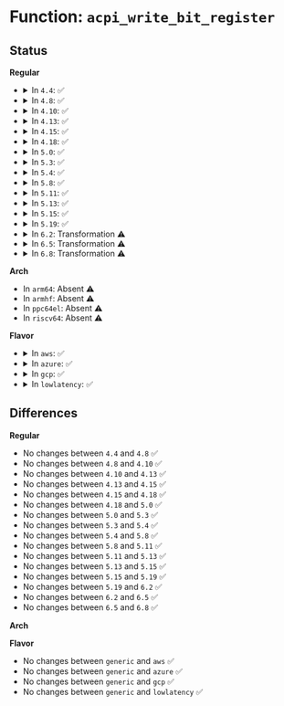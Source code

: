 # Function: <code>acpi_write_bit_register</code>

## Status
<b>Regular</b>
<ul>
<li>
<details>
<summary>In <code>4.4</code>: ✅</summary>

```c
acpi_status acpi_write_bit_register(u32 register_id, u32 value);
```

**Collision:** Unique Global

**Inline:** No

**Transformation:** False

**Instances:**

```
In drivers/acpi/acpica/hwxface.c (ffffffff8149b5b0)
Location: drivers/acpi/acpica/hwxface.c:361
Inline: False
Direct callers:
  - drivers/acpi/sleep.c:acpi_suspend_enter
  - drivers/acpi/acpica/evevent.c:acpi_ev_initialize_events
  - drivers/acpi/acpica/evevent.c:acpi_ev_fixed_event_detect
  - drivers/acpi/acpica/evevent.c:acpi_ev_fixed_event_detect
  - drivers/acpi/acpica/evglock.c:acpi_ev_release_global_lock
  - drivers/acpi/acpica/hwsleep.c:acpi_hw_legacy_sleep
  - drivers/acpi/acpica/hwsleep.c:acpi_hw_legacy_wake
  - drivers/acpi/acpica/hwsleep.c:acpi_hw_legacy_wake
  - drivers/acpi/acpica/hwsleep.c:acpi_hw_legacy_wake
  - drivers/acpi/processor_idle.c:acpi_processor_resume
  - drivers/acpi/processor_idle.c:acpi_idle_enter_bm
  - drivers/acpi/processor_idle.c:acpi_idle_enter_bm
  - drivers/acpi/processor_idle.c:acpi_idle_enter
```
**Symbols:**

```
ffffffff8149b5b0-ffffffff8149b689: acpi_write_bit_register (STB_GLOBAL)
```
</details>
</li>
<li>
<details>
<summary>In <code>4.8</code>: ✅</summary>

```c
acpi_status acpi_write_bit_register(u32 register_id, u32 value);
```

**Collision:** Unique Global

**Inline:** No

**Transformation:** False

**Instances:**

```
In drivers/acpi/acpica/hwxface.c (ffffffff814ea62c)
Location: drivers/acpi/acpica/hwxface.c:360
Inline: False
Direct callers:
  - drivers/acpi/sleep.c:acpi_restore_bm_rld
  - drivers/acpi/sleep.c:acpi_suspend_enter
  - drivers/acpi/acpica/evevent.c:acpi_ev_fixed_event_detect
  - drivers/acpi/acpica/evevent.c:acpi_ev_fixed_event_detect
  - drivers/acpi/acpica/evevent.c:acpi_ev_initialize_events
  - drivers/acpi/acpica/evglock.c:acpi_ev_release_global_lock
  - drivers/acpi/acpica/hwsleep.c:acpi_hw_legacy_wake
  - drivers/acpi/acpica/hwsleep.c:acpi_hw_legacy_wake
  - drivers/acpi/acpica/hwsleep.c:acpi_hw_legacy_wake
  - drivers/acpi/acpica/hwsleep.c:acpi_hw_legacy_sleep
  - drivers/acpi/processor_idle.c:acpi_processor_get_power_info
  - drivers/acpi/processor_idle.c:acpi_idle_enter
  - drivers/acpi/processor_idle.c:acpi_idle_enter_bm
  - drivers/acpi/processor_idle.c:acpi_idle_enter_bm
```
**Symbols:**

```
ffffffff814ea62c-ffffffff814ea70c: acpi_write_bit_register (STB_GLOBAL)
```
</details>
</li>
<li>
<details>
<summary>In <code>4.10</code>: ✅</summary>

```c
acpi_status acpi_write_bit_register(u32 register_id, u32 value);
```

**Collision:** Unique Global

**Inline:** No

**Transformation:** False

**Instances:**

```
In drivers/acpi/acpica/hwxface.c (ffffffff8150ceb4)
Location: drivers/acpi/acpica/hwxface.c:360
Inline: False
Direct callers:
  - drivers/acpi/sleep.c:acpi_restore_bm_rld
  - drivers/acpi/sleep.c:acpi_suspend_enter
  - drivers/acpi/acpica/evevent.c:acpi_ev_fixed_event_detect
  - drivers/acpi/acpica/evevent.c:acpi_ev_fixed_event_detect
  - drivers/acpi/acpica/evevent.c:acpi_ev_initialize_events
  - drivers/acpi/acpica/evglock.c:acpi_ev_release_global_lock
  - drivers/acpi/acpica/hwsleep.c:acpi_hw_legacy_wake
  - drivers/acpi/acpica/hwsleep.c:acpi_hw_legacy_wake
  - drivers/acpi/acpica/hwsleep.c:acpi_hw_legacy_wake
  - drivers/acpi/acpica/hwsleep.c:acpi_hw_legacy_sleep
  - drivers/acpi/processor_idle.c:acpi_processor_get_power_info
  - drivers/acpi/processor_idle.c:acpi_idle_enter
  - drivers/acpi/processor_idle.c:acpi_idle_enter_bm
  - drivers/acpi/processor_idle.c:acpi_idle_enter_bm
```
**Symbols:**

```
ffffffff8150ceb4-ffffffff8150cf94: acpi_write_bit_register (STB_GLOBAL)
```
</details>
</li>
<li>
<details>
<summary>In <code>4.13</code>: ✅</summary>

```c
acpi_status acpi_write_bit_register(u32 register_id, u32 value);
```

**Collision:** Unique Global

**Inline:** No

**Transformation:** False

**Instances:**

```
In drivers/acpi/acpica/hwxface.c (ffffffff8151d66b)
Location: drivers/acpi/acpica/hwxface.c:360
Inline: False
Direct callers:
  - drivers/acpi/sleep.c:acpi_restore_bm_rld
  - drivers/acpi/sleep.c:acpi_suspend_enter
  - drivers/acpi/acpica/evevent.c:acpi_ev_fixed_event_detect
  - drivers/acpi/acpica/evevent.c:acpi_ev_fixed_event_detect
  - drivers/acpi/acpica/evevent.c:acpi_ev_initialize_events
  - drivers/acpi/acpica/evglock.c:acpi_ev_release_global_lock
  - drivers/acpi/acpica/hwsleep.c:acpi_hw_legacy_wake
  - drivers/acpi/acpica/hwsleep.c:acpi_hw_legacy_wake
  - drivers/acpi/acpica/hwsleep.c:acpi_hw_legacy_wake
  - drivers/acpi/acpica/hwsleep.c:acpi_hw_legacy_sleep
  - drivers/acpi/processor_idle.c:acpi_processor_get_power_info
  - drivers/acpi/processor_idle.c:acpi_idle_enter
  - drivers/acpi/processor_idle.c:acpi_idle_enter_bm
  - drivers/acpi/processor_idle.c:acpi_idle_enter_bm
```
**Symbols:**

```
ffffffff8151d66b-ffffffff8151d74b: acpi_write_bit_register (STB_GLOBAL)
```
</details>
</li>
<li>
<details>
<summary>In <code>4.15</code>: ✅</summary>

```c
acpi_status acpi_write_bit_register(u32 register_id, u32 value);
```

**Collision:** Unique Global

**Inline:** No

**Transformation:** False

**Instances:**

```
In drivers/acpi/acpica/hwxface.c (ffffffff8156e251)
Location: drivers/acpi/acpica/hwxface.c:248
Inline: False
Direct callers:
  - drivers/acpi/sleep.c:acpi_restore_bm_rld
  - drivers/acpi/sleep.c:acpi_suspend_enter
  - drivers/acpi/acpica/evevent.c:acpi_ev_fixed_event_detect
  - drivers/acpi/acpica/evevent.c:acpi_ev_fixed_event_detect
  - drivers/acpi/acpica/evevent.c:acpi_ev_initialize_events
  - drivers/acpi/acpica/evglock.c:acpi_ev_release_global_lock
  - drivers/acpi/acpica/hwsleep.c:acpi_hw_legacy_wake
  - drivers/acpi/acpica/hwsleep.c:acpi_hw_legacy_wake
  - drivers/acpi/acpica/hwsleep.c:acpi_hw_legacy_wake
  - drivers/acpi/acpica/hwsleep.c:acpi_hw_legacy_sleep
  - drivers/acpi/processor_idle.c:acpi_processor_get_power_info
  - drivers/acpi/processor_idle.c:acpi_idle_enter
  - drivers/acpi/processor_idle.c:acpi_idle_enter_bm
  - drivers/acpi/processor_idle.c:acpi_idle_enter_bm
```
**Symbols:**

```
ffffffff8156e251-ffffffff8156e3ed: acpi_write_bit_register (STB_GLOBAL)
```
</details>
</li>
<li>
<details>
<summary>In <code>4.18</code>: ✅</summary>

```c
acpi_status acpi_write_bit_register(u32 register_id, u32 value);
```

**Collision:** Unique Global

**Inline:** No

**Transformation:** False

**Instances:**

```
In drivers/acpi/acpica/hwxface.c (ffffffff815a4f30)
Location: drivers/acpi/acpica/hwxface.c:214
Inline: False
Direct callers:
  - drivers/acpi/sleep.c:acpi_restore_bm_rld
  - drivers/acpi/sleep.c:acpi_suspend_enter
  - drivers/acpi/acpica/evevent.c:acpi_ev_fixed_event_detect
  - drivers/acpi/acpica/evevent.c:acpi_ev_fixed_event_detect
  - drivers/acpi/acpica/evevent.c:acpi_ev_initialize_events
  - drivers/acpi/acpica/evglock.c:acpi_ev_release_global_lock
  - drivers/acpi/acpica/hwsleep.c:acpi_hw_legacy_wake
  - drivers/acpi/acpica/hwsleep.c:acpi_hw_legacy_wake
  - drivers/acpi/acpica/hwsleep.c:acpi_hw_legacy_wake
  - drivers/acpi/acpica/hwsleep.c:acpi_hw_legacy_sleep
  - drivers/acpi/processor_idle.c:acpi_processor_get_power_info
  - drivers/acpi/processor_idle.c:acpi_idle_enter
  - drivers/acpi/processor_idle.c:acpi_idle_enter_bm
  - drivers/acpi/processor_idle.c:acpi_idle_enter_bm
```
**Symbols:**

```
ffffffff815a4f30-ffffffff815a50cd: acpi_write_bit_register (STB_GLOBAL)
```
</details>
</li>
<li>
<details>
<summary>In <code>5.0</code>: ✅</summary>

```c
acpi_status acpi_write_bit_register(u32 register_id, u32 value);
```

**Collision:** Unique Global

**Inline:** No

**Transformation:** False

**Instances:**

```
In drivers/acpi/acpica/hwxface.c (ffffffff815bd8eb)
Location: drivers/acpi/acpica/hwxface.c:214
Inline: False
Direct callers:
  - drivers/acpi/sleep.c:acpi_restore_bm_rld
  - drivers/acpi/sleep.c:acpi_suspend_enter
  - drivers/acpi/acpica/evevent.c:acpi_ev_fixed_event_detect
  - drivers/acpi/acpica/evevent.c:acpi_ev_fixed_event_detect
  - drivers/acpi/acpica/evevent.c:acpi_ev_initialize_events
  - drivers/acpi/acpica/evglock.c:acpi_ev_release_global_lock
  - drivers/acpi/acpica/hwsleep.c:acpi_hw_legacy_wake
  - drivers/acpi/acpica/hwsleep.c:acpi_hw_legacy_wake
  - drivers/acpi/acpica/hwsleep.c:acpi_hw_legacy_wake
  - drivers/acpi/acpica/hwsleep.c:acpi_hw_legacy_sleep
  - drivers/acpi/processor_idle.c:acpi_processor_get_power_info
  - drivers/acpi/processor_idle.c:acpi_idle_enter
  - drivers/acpi/processor_idle.c:acpi_idle_enter_bm
  - drivers/acpi/processor_idle.c:acpi_idle_enter_bm
```
**Symbols:**

```
ffffffff815bd8eb-ffffffff815bda89: acpi_write_bit_register (STB_GLOBAL)
```
</details>
</li>
<li>
<details>
<summary>In <code>5.3</code>: ✅</summary>

```c
acpi_status acpi_write_bit_register(u32 register_id, u32 value);
```

**Collision:** Unique Global

**Inline:** No

**Transformation:** False

**Instances:**

```
In drivers/acpi/acpica/hwxface.c (ffffffff815ef4ed)
Location: drivers/acpi/acpica/hwxface.c:214
Inline: False
Direct callers:
  - drivers/acpi/sleep.c:acpi_restore_bm_rld
  - drivers/acpi/sleep.c:acpi_suspend_enter
  - drivers/acpi/acpica/evevent.c:acpi_ev_fixed_event_detect
  - drivers/acpi/acpica/evevent.c:acpi_ev_fixed_event_detect
  - drivers/acpi/acpica/evevent.c:acpi_ev_initialize_events
  - drivers/acpi/acpica/evglock.c:acpi_ev_release_global_lock
  - drivers/acpi/acpica/hwsleep.c:acpi_hw_legacy_wake
  - drivers/acpi/acpica/hwsleep.c:acpi_hw_legacy_wake
  - drivers/acpi/acpica/hwsleep.c:acpi_hw_legacy_wake
  - drivers/acpi/acpica/hwsleep.c:acpi_hw_legacy_sleep
  - drivers/acpi/processor_idle.c:acpi_processor_get_power_info
  - drivers/acpi/processor_idle.c:acpi_idle_enter
  - drivers/acpi/processor_idle.c:acpi_idle_enter_bm
  - drivers/acpi/processor_idle.c:acpi_idle_enter_bm
```
**Symbols:**

```
ffffffff815ef4ed-ffffffff815ef68d: acpi_write_bit_register (STB_GLOBAL)
```
</details>
</li>
<li>
<details>
<summary>In <code>5.4</code>: ✅</summary>

```c
acpi_status acpi_write_bit_register(u32 register_id, u32 value);
```

**Collision:** Unique Global

**Inline:** No

**Transformation:** False

**Instances:**

```
In drivers/acpi/acpica/hwxface.c (ffffffff8161097b)
Location: drivers/acpi/acpica/hwxface.c:214
Inline: False
Direct callers:
  - drivers/acpi/sleep.c:acpi_restore_bm_rld
  - drivers/acpi/sleep.c:acpi_suspend_enter
  - drivers/acpi/acpica/evevent.c:acpi_ev_fixed_event_detect
  - drivers/acpi/acpica/evevent.c:acpi_ev_fixed_event_detect
  - drivers/acpi/acpica/evevent.c:acpi_ev_initialize_events
  - drivers/acpi/acpica/evglock.c:acpi_ev_release_global_lock
  - drivers/acpi/acpica/hwsleep.c:acpi_hw_legacy_wake
  - drivers/acpi/acpica/hwsleep.c:acpi_hw_legacy_wake
  - drivers/acpi/acpica/hwsleep.c:acpi_hw_legacy_wake
  - drivers/acpi/acpica/hwsleep.c:acpi_hw_legacy_sleep
  - drivers/acpi/processor_idle.c:acpi_processor_get_power_info
  - drivers/acpi/processor_idle.c:acpi_idle_enter
  - drivers/acpi/processor_idle.c:acpi_idle_enter_bm
  - drivers/acpi/processor_idle.c:acpi_idle_enter_bm
```
**Symbols:**

```
ffffffff8161097b-ffffffff81610b1b: acpi_write_bit_register (STB_GLOBAL)
```
</details>
</li>
<li>
<details>
<summary>In <code>5.8</code>: ✅</summary>

```c
acpi_status acpi_write_bit_register(u32 register_id, u32 value);
```

**Collision:** Unique Global

**Inline:** No

**Transformation:** False

**Instances:**

```
In drivers/acpi/acpica/hwxface.c (ffffffff816bce48)
Location: drivers/acpi/acpica/hwxface.c:214
Inline: False
Direct callers:
  - drivers/acpi/sleep.c:acpi_restore_bm_rld
  - drivers/acpi/sleep.c:acpi_suspend_enter
  - drivers/acpi/acpica/evevent.c:acpi_ev_fixed_event_detect
  - drivers/acpi/acpica/evevent.c:acpi_ev_fixed_event_detect
  - drivers/acpi/acpica/evevent.c:acpi_ev_initialize_events
  - drivers/acpi/acpica/evglock.c:acpi_ev_release_global_lock
  - drivers/acpi/acpica/evxfevnt.c:acpi_clear_event
  - drivers/acpi/acpica/evxfevnt.c:acpi_disable_event
  - drivers/acpi/acpica/evxfevnt.c:acpi_enable_event
  - drivers/acpi/acpica/hwsleep.c:acpi_hw_legacy_wake
  - drivers/acpi/acpica/hwsleep.c:acpi_hw_legacy_wake
  - drivers/acpi/acpica/hwsleep.c:acpi_hw_legacy_wake
  - drivers/acpi/acpica/hwsleep.c:acpi_hw_legacy_wake
  - drivers/acpi/acpica/hwsleep.c:acpi_hw_legacy_wake
  - drivers/acpi/acpica/hwsleep.c:acpi_hw_legacy_sleep
  - drivers/acpi/processor_idle.c:acpi_idle_enter_bm
  - drivers/acpi/processor_idle.c:acpi_idle_enter_bm
  - drivers/acpi/processor_idle.c:acpi_idle_bm_check
  - drivers/acpi/processor_idle.c:acpi_processor_power_verify_c3
```
**Symbols:**

```
ffffffff816bce48-ffffffff816bcfe8: acpi_write_bit_register (STB_GLOBAL)
```
</details>
</li>
<li>
<details>
<summary>In <code>5.11</code>: ✅</summary>

```c
acpi_status acpi_write_bit_register(u32 register_id, u32 value);
```

**Collision:** Unique Global

**Inline:** No

**Transformation:** False

**Instances:**

```
In drivers/acpi/acpica/hwxface.c (ffffffff816da9ea)
Location: drivers/acpi/acpica/hwxface.c:214
Inline: False
Direct callers:
  - drivers/acpi/sleep.c:acpi_restore_bm_rld
  - drivers/acpi/sleep.c:acpi_suspend_enter
  - drivers/acpi/acpica/evevent.c:acpi_ev_fixed_event_detect
  - drivers/acpi/acpica/evevent.c:acpi_ev_fixed_event_detect
  - drivers/acpi/acpica/evevent.c:acpi_ev_initialize_events
  - drivers/acpi/acpica/evglock.c:acpi_ev_release_global_lock
  - drivers/acpi/acpica/evxfevnt.c:acpi_clear_event
  - drivers/acpi/acpica/evxfevnt.c:acpi_disable_event
  - drivers/acpi/acpica/evxfevnt.c:acpi_enable_event
  - drivers/acpi/acpica/hwsleep.c:acpi_hw_legacy_wake
  - drivers/acpi/acpica/hwsleep.c:acpi_hw_legacy_wake
  - drivers/acpi/acpica/hwsleep.c:acpi_hw_legacy_wake
  - drivers/acpi/acpica/hwsleep.c:acpi_hw_legacy_wake
  - drivers/acpi/acpica/hwsleep.c:acpi_hw_legacy_wake
  - drivers/acpi/acpica/hwsleep.c:acpi_hw_legacy_sleep
  - drivers/acpi/processor_idle.c:acpi_idle_enter_bm
  - drivers/acpi/processor_idle.c:acpi_idle_enter_bm
  - drivers/acpi/processor_idle.c:acpi_idle_bm_check
  - drivers/acpi/processor_idle.c:acpi_processor_power_verify_c3
```
**Symbols:**

```
ffffffff816da9ea-ffffffff816dab8a: acpi_write_bit_register (STB_GLOBAL)
```
</details>
</li>
<li>
<details>
<summary>In <code>5.13</code>: ✅</summary>

```c
acpi_status acpi_write_bit_register(u32 register_id, u32 value);
```

**Collision:** Unique Global

**Inline:** No

**Transformation:** False

**Instances:**

```
In drivers/acpi/acpica/hwxface.c (ffffffff816bc987)
Location: drivers/acpi/acpica/hwxface.c:214
Inline: False
Direct callers:
  - drivers/acpi/sleep.c:acpi_restore_bm_rld
  - drivers/acpi/sleep.c:acpi_suspend_enter
  - drivers/acpi/acpica/evevent.c:acpi_ev_fixed_event_detect
  - drivers/acpi/acpica/evevent.c:acpi_ev_fixed_event_detect
  - drivers/acpi/acpica/evevent.c:acpi_ev_initialize_events
  - drivers/acpi/acpica/evglock.c:acpi_ev_release_global_lock
  - drivers/acpi/acpica/evxfevnt.c:acpi_clear_event
  - drivers/acpi/acpica/evxfevnt.c:acpi_disable_event
  - drivers/acpi/acpica/evxfevnt.c:acpi_enable_event
  - drivers/acpi/acpica/hwsleep.c:acpi_hw_legacy_wake
  - drivers/acpi/acpica/hwsleep.c:acpi_hw_legacy_wake
  - drivers/acpi/acpica/hwsleep.c:acpi_hw_legacy_wake
  - drivers/acpi/acpica/hwsleep.c:acpi_hw_legacy_wake
  - drivers/acpi/acpica/hwsleep.c:acpi_hw_legacy_wake
  - drivers/acpi/acpica/hwsleep.c:acpi_hw_legacy_sleep
  - drivers/acpi/processor_idle.c:acpi_idle_enter_bm
  - drivers/acpi/processor_idle.c:acpi_idle_enter_bm
  - drivers/acpi/processor_idle.c:acpi_idle_enter_bm
  - drivers/acpi/processor_idle.c:acpi_processor_power_verify_c3
```
**Symbols:**

```
ffffffff816bc987-ffffffff816bcb27: acpi_write_bit_register (STB_GLOBAL)
```
</details>
</li>
<li>
<details>
<summary>In <code>5.15</code>: ✅</summary>

```c
acpi_status acpi_write_bit_register(u32 register_id, u32 value);
```

**Collision:** Unique Global

**Inline:** No

**Transformation:** False

**Instances:**

```
In drivers/acpi/acpica/hwxface.c (ffffffff81733bc6)
Location: drivers/acpi/acpica/hwxface.c:214
Inline: False
Direct callers:
  - drivers/acpi/sleep.c:acpi_restore_bm_rld
  - drivers/acpi/sleep.c:acpi_suspend_enter
  - drivers/acpi/acpica/evevent.c:acpi_ev_fixed_event_detect
  - drivers/acpi/acpica/evevent.c:acpi_ev_fixed_event_detect
  - drivers/acpi/acpica/evevent.c:acpi_ev_initialize_events
  - drivers/acpi/acpica/evglock.c:acpi_ev_release_global_lock
  - drivers/acpi/acpica/evxfevnt.c:acpi_clear_event
  - drivers/acpi/acpica/evxfevnt.c:acpi_disable_event
  - drivers/acpi/acpica/evxfevnt.c:acpi_enable_event
  - drivers/acpi/acpica/hwsleep.c:acpi_hw_legacy_wake
  - drivers/acpi/acpica/hwsleep.c:acpi_hw_legacy_wake
  - drivers/acpi/acpica/hwsleep.c:acpi_hw_legacy_wake
  - drivers/acpi/acpica/hwsleep.c:acpi_hw_legacy_wake
  - drivers/acpi/acpica/hwsleep.c:acpi_hw_legacy_wake
  - drivers/acpi/acpica/hwsleep.c:acpi_hw_legacy_sleep
  - drivers/acpi/processor_idle.c:acpi_idle_enter_bm
  - drivers/acpi/processor_idle.c:acpi_idle_enter_bm
  - drivers/acpi/processor_idle.c:acpi_idle_enter_bm
  - drivers/acpi/processor_idle.c:acpi_processor_power_verify_c3
```
**Symbols:**

```
ffffffff81733bc6-ffffffff81733d9a: acpi_write_bit_register (STB_GLOBAL)
```
</details>
</li>
<li>
<details>
<summary>In <code>5.19</code>: ✅</summary>

```c
acpi_status acpi_write_bit_register(u32 register_id, u32 value);
```

**Collision:** Unique Global

**Inline:** No

**Transformation:** False

**Instances:**

```
In drivers/acpi/acpica/hwxface.c (ffffffff81864b38)
Location: drivers/acpi/acpica/hwxface.c:214
Inline: False
Direct callers:
  - drivers/acpi/sleep.c:acpi_restore_bm_rld
  - drivers/acpi/sleep.c:acpi_suspend_enter
  - drivers/acpi/acpica/evevent.c:acpi_ev_fixed_event_detect
  - drivers/acpi/acpica/evevent.c:acpi_ev_fixed_event_detect
  - drivers/acpi/acpica/evevent.c:acpi_ev_initialize_events
  - drivers/acpi/acpica/evglock.c:acpi_ev_release_global_lock
  - drivers/acpi/acpica/evxfevnt.c:acpi_clear_event
  - drivers/acpi/acpica/evxfevnt.c:acpi_disable_event
  - drivers/acpi/acpica/evxfevnt.c:acpi_enable_event
  - drivers/acpi/acpica/hwsleep.c:acpi_hw_legacy_wake
  - drivers/acpi/acpica/hwsleep.c:acpi_hw_legacy_wake
  - drivers/acpi/acpica/hwsleep.c:acpi_hw_legacy_wake
  - drivers/acpi/acpica/hwsleep.c:acpi_hw_legacy_wake
  - drivers/acpi/acpica/hwsleep.c:acpi_hw_legacy_wake
  - drivers/acpi/acpica/hwsleep.c:acpi_hw_legacy_sleep
  - drivers/acpi/acpica/hwxfsleep.c:acpi_enter_sleep_state_s4bios
  - drivers/acpi/processor_idle.c:acpi_idle_enter_bm
  - drivers/acpi/processor_idle.c:acpi_idle_enter_bm
  - drivers/acpi/processor_idle.c:acpi_idle_enter_bm
  - drivers/acpi/processor_idle.c:acpi_processor_power_verify_c3
```
**Symbols:**

```
ffffffff81864b38-ffffffff81864d24: acpi_write_bit_register (STB_GLOBAL)
```
</details>
</li>
<li>
<details>
<summary>In <code>6.2</code>: Transformation ⚠️</summary>

```c
acpi_status acpi_write_bit_register(u32 register_id, u32 value);
```

**Collision:** Unique Global

**Inline:** No

**Transformation:** True

**Instances:**

```
In drivers/acpi/acpica/hwxface.c (0)
Location: drivers/acpi/acpica/hwxface.c:214
Inline: False
Direct callers:
  - drivers/acpi/sleep.c:acpi_restore_bm_rld
  - drivers/acpi/sleep.c:acpi_suspend_enter
  - drivers/acpi/acpica/evevent.c:acpi_ev_fixed_event_detect
  - drivers/acpi/acpica/evevent.c:acpi_ev_fixed_event_detect
  - drivers/acpi/acpica/evevent.c:acpi_ev_initialize_events
  - drivers/acpi/acpica/evglock.c:acpi_ev_release_global_lock
  - drivers/acpi/acpica/evxfevnt.c:acpi_clear_event
  - drivers/acpi/acpica/evxfevnt.c:acpi_disable_event
  - drivers/acpi/acpica/evxfevnt.c:acpi_enable_event
  - drivers/acpi/acpica/hwsleep.c:acpi_hw_legacy_wake
  - drivers/acpi/acpica/hwsleep.c:acpi_hw_legacy_wake
  - drivers/acpi/acpica/hwsleep.c:acpi_hw_legacy_wake
  - drivers/acpi/acpica/hwsleep.c:acpi_hw_legacy_wake
  - drivers/acpi/acpica/hwsleep.c:acpi_hw_legacy_wake
  - drivers/acpi/acpica/hwsleep.c:acpi_hw_legacy_wake
  - drivers/acpi/acpica/hwsleep.c:acpi_hw_legacy_wake
  - drivers/acpi/acpica/hwsleep.c:acpi_hw_legacy_sleep
  - drivers/acpi/acpica/hwxfsleep.c:acpi_enter_sleep_state_s4bios
  - drivers/acpi/processor_idle.c:acpi_idle_enter_bm
  - drivers/acpi/processor_idle.c:acpi_idle_enter_bm
  - drivers/acpi/processor_idle.c:acpi_idle_enter_bm
  - drivers/acpi/processor_idle.c:acpi_processor_power_verify_c3
```
**Symbols:**

```
ffffffff820922c2-ffffffff82092304: acpi_write_bit_register.cold (STB_LOCAL)
ffffffff819a2af0-ffffffff819a2cdd: acpi_write_bit_register (STB_GLOBAL)
```
</details>
</li>
<li>
<details>
<summary>In <code>6.5</code>: Transformation ⚠️</summary>

```c
acpi_status acpi_write_bit_register(u32 register_id, u32 value);
```

**Collision:** Unique Global

**Inline:** No

**Transformation:** True

**Instances:**

```
In drivers/acpi/acpica/hwxface.c (0)
Location: drivers/acpi/acpica/hwxface.c:214
Inline: False
Direct callers:
  - drivers/acpi/sleep.c:acpi_restore_bm_rld
  - drivers/acpi/sleep.c:acpi_suspend_enter
  - drivers/acpi/acpica/evevent.c:acpi_ev_fixed_event_detect
  - drivers/acpi/acpica/evevent.c:acpi_ev_fixed_event_detect
  - drivers/acpi/acpica/evevent.c:acpi_ev_initialize_events
  - drivers/acpi/acpica/evglock.c:acpi_ev_release_global_lock
  - drivers/acpi/acpica/evxfevnt.c:acpi_clear_event
  - drivers/acpi/acpica/evxfevnt.c:acpi_disable_event
  - drivers/acpi/acpica/evxfevnt.c:acpi_enable_event
  - drivers/acpi/acpica/hwsleep.c:acpi_hw_legacy_wake
  - drivers/acpi/acpica/hwsleep.c:acpi_hw_legacy_wake
  - drivers/acpi/acpica/hwsleep.c:acpi_hw_legacy_wake
  - drivers/acpi/acpica/hwsleep.c:acpi_hw_legacy_wake
  - drivers/acpi/acpica/hwsleep.c:acpi_hw_legacy_wake
  - drivers/acpi/acpica/hwsleep.c:acpi_hw_legacy_sleep
  - drivers/acpi/acpica/hwxfsleep.c:acpi_enter_sleep_state_s4bios
  - drivers/acpi/processor_idle.c:acpi_idle_enter_bm
  - drivers/acpi/processor_idle.c:acpi_idle_enter_bm
  - drivers/acpi/processor_idle.c:acpi_idle_enter_bm
  - drivers/acpi/processor_idle.c:acpi_processor_power_verify_c3
```
**Symbols:**

```
ffffffff82112bb6-ffffffff82112bfb: acpi_write_bit_register.cold (STB_LOCAL)
ffffffff819e97a0-ffffffff819e998c: acpi_write_bit_register (STB_GLOBAL)
```
</details>
</li>
<li>
<details>
<summary>In <code>6.8</code>: Transformation ⚠️</summary>

```c
acpi_status acpi_write_bit_register(u32 register_id, u32 value);
```

**Collision:** Unique Global

**Inline:** No

**Transformation:** True

**Instances:**

```
In drivers/acpi/acpica/hwxface.c (0)
Location: drivers/acpi/acpica/hwxface.c:214
Inline: False
Direct callers:
  - drivers/acpi/sleep.c:acpi_restore_bm_rld
  - drivers/acpi/sleep.c:acpi_suspend_enter
  - drivers/acpi/acpica/evevent.c:acpi_ev_fixed_event_detect
  - drivers/acpi/acpica/evevent.c:acpi_ev_fixed_event_detect
  - drivers/acpi/acpica/evevent.c:acpi_ev_initialize_events
  - drivers/acpi/acpica/evglock.c:acpi_ev_release_global_lock
  - drivers/acpi/acpica/evxfevnt.c:acpi_clear_event
  - drivers/acpi/acpica/evxfevnt.c:acpi_disable_event
  - drivers/acpi/acpica/evxfevnt.c:acpi_enable_event
  - drivers/acpi/acpica/hwsleep.c:acpi_hw_legacy_wake
  - drivers/acpi/acpica/hwsleep.c:acpi_hw_legacy_wake
  - drivers/acpi/acpica/hwsleep.c:acpi_hw_legacy_wake
  - drivers/acpi/acpica/hwsleep.c:acpi_hw_legacy_wake
  - drivers/acpi/acpica/hwsleep.c:acpi_hw_legacy_wake
  - drivers/acpi/acpica/hwsleep.c:acpi_hw_legacy_sleep
  - drivers/acpi/acpica/hwxfsleep.c:acpi_enter_sleep_state_s4bios
  - drivers/acpi/processor_idle.c:acpi_idle_enter_bm
  - drivers/acpi/processor_idle.c:acpi_idle_enter_bm
  - drivers/acpi/processor_idle.c:acpi_idle_enter_bm
  - drivers/acpi/processor_idle.c:acpi_processor_power_verify_c3
```
**Symbols:**

```
ffffffff821f090a-ffffffff821f094f: acpi_write_bit_register.cold (STB_LOCAL)
ffffffff81a344f0-ffffffff81a346dc: acpi_write_bit_register (STB_GLOBAL)
```
</details>
</li>
</ul>
<b>Arch</b>
<ul>
<li>
In <code>arm64</code>: Absent ⚠️
</li>
<li>
In <code>armhf</code>: Absent ⚠️
</li>
<li>
In <code>ppc64el</code>: Absent ⚠️
</li>
<li>
In <code>riscv64</code>: Absent ⚠️
</li>
</ul>
<b>Flavor</b>
<ul>
<li>
<details>
<summary>In <code>aws</code>: ✅</summary>

```c
acpi_status acpi_write_bit_register(u32 register_id, u32 value);
```

**Collision:** Unique Global

**Inline:** No

**Transformation:** False

**Instances:**

```
In drivers/acpi/acpica/hwxface.c (ffffffff815f17fe)
Location: drivers/acpi/acpica/hwxface.c:214
Inline: False
Direct callers:
  - drivers/acpi/sleep.c:acpi_restore_bm_rld
  - drivers/acpi/acpica/evevent.c:acpi_ev_fixed_event_detect
  - drivers/acpi/acpica/evevent.c:acpi_ev_fixed_event_detect
  - drivers/acpi/acpica/evevent.c:acpi_ev_initialize_events
  - drivers/acpi/acpica/evglock.c:acpi_ev_release_global_lock
  - drivers/acpi/acpica/hwsleep.c:acpi_hw_legacy_wake
  - drivers/acpi/acpica/hwsleep.c:acpi_hw_legacy_wake
  - drivers/acpi/acpica/hwsleep.c:acpi_hw_legacy_wake
  - drivers/acpi/acpica/hwsleep.c:acpi_hw_legacy_wake
  - drivers/acpi/acpica/hwsleep.c:acpi_hw_legacy_wake
  - drivers/acpi/acpica/hwsleep.c:acpi_hw_legacy_sleep
  - drivers/acpi/processor_idle.c:acpi_processor_get_power_info
  - drivers/acpi/processor_idle.c:acpi_idle_enter
  - drivers/acpi/processor_idle.c:acpi_idle_enter_bm
  - drivers/acpi/processor_idle.c:acpi_idle_enter_bm
```
**Symbols:**

```
ffffffff815f17fe-ffffffff815f18ce: acpi_write_bit_register (STB_GLOBAL)
```
</details>
</li>
<li>
<details>
<summary>In <code>azure</code>: ✅</summary>

```c
acpi_status acpi_write_bit_register(u32 register_id, u32 value);
```

**Collision:** Unique Global

**Inline:** No

**Transformation:** False

**Instances:**

```
In drivers/acpi/acpica/hwxface.c (ffffffff815dcda5)
Location: drivers/acpi/acpica/hwxface.c:214
Inline: False
Direct callers:
  - drivers/acpi/sleep.c:acpi_restore_bm_rld
  - drivers/acpi/sleep.c:acpi_suspend_enter
  - drivers/acpi/acpica/evevent.c:acpi_ev_fixed_event_detect
  - drivers/acpi/acpica/evevent.c:acpi_ev_fixed_event_detect
  - drivers/acpi/acpica/evevent.c:acpi_ev_initialize_events
  - drivers/acpi/acpica/evglock.c:acpi_ev_release_global_lock
  - drivers/acpi/acpica/hwsleep.c:acpi_hw_legacy_wake
  - drivers/acpi/acpica/hwsleep.c:acpi_hw_legacy_wake
  - drivers/acpi/acpica/hwsleep.c:acpi_hw_legacy_wake
  - drivers/acpi/acpica/hwsleep.c:acpi_hw_legacy_sleep
  - drivers/acpi/processor_idle.c:acpi_processor_get_power_info
  - drivers/acpi/processor_idle.c:acpi_idle_enter
  - drivers/acpi/processor_idle.c:acpi_idle_enter_bm
  - drivers/acpi/processor_idle.c:acpi_idle_enter_bm
```
**Symbols:**

```
ffffffff815dcda5-ffffffff815dce75: acpi_write_bit_register (STB_GLOBAL)
```
</details>
</li>
<li>
<details>
<summary>In <code>gcp</code>: ✅</summary>

```c
acpi_status acpi_write_bit_register(u32 register_id, u32 value);
```

**Collision:** Unique Global

**Inline:** No

**Transformation:** False

**Instances:**

```
In drivers/acpi/acpica/hwxface.c (ffffffff81604c5b)
Location: drivers/acpi/acpica/hwxface.c:214
Inline: False
Direct callers:
  - drivers/acpi/sleep.c:acpi_restore_bm_rld
  - drivers/acpi/sleep.c:acpi_suspend_enter
  - drivers/acpi/acpica/evevent.c:acpi_ev_fixed_event_detect
  - drivers/acpi/acpica/evevent.c:acpi_ev_fixed_event_detect
  - drivers/acpi/acpica/evevent.c:acpi_ev_initialize_events
  - drivers/acpi/acpica/evglock.c:acpi_ev_release_global_lock
  - drivers/acpi/acpica/hwsleep.c:acpi_hw_legacy_wake
  - drivers/acpi/acpica/hwsleep.c:acpi_hw_legacy_wake
  - drivers/acpi/acpica/hwsleep.c:acpi_hw_legacy_wake
  - drivers/acpi/acpica/hwsleep.c:acpi_hw_legacy_sleep
  - drivers/acpi/processor_idle.c:acpi_processor_get_power_info
  - drivers/acpi/processor_idle.c:acpi_idle_enter
  - drivers/acpi/processor_idle.c:acpi_idle_enter_bm
  - drivers/acpi/processor_idle.c:acpi_idle_enter_bm
```
**Symbols:**

```
ffffffff81604c5b-ffffffff81604dfb: acpi_write_bit_register (STB_GLOBAL)
```
</details>
</li>
<li>
<details>
<summary>In <code>lowlatency</code>: ✅</summary>

```c
acpi_status acpi_write_bit_register(u32 register_id, u32 value);
```

**Collision:** Unique Global

**Inline:** No

**Transformation:** False

**Instances:**

```
In drivers/acpi/acpica/hwxface.c (ffffffff8161eb0b)
Location: drivers/acpi/acpica/hwxface.c:214
Inline: False
Direct callers:
  - drivers/acpi/sleep.c:acpi_restore_bm_rld
  - drivers/acpi/sleep.c:acpi_suspend_enter
  - drivers/acpi/acpica/evevent.c:acpi_ev_fixed_event_detect
  - drivers/acpi/acpica/evevent.c:acpi_ev_fixed_event_detect
  - drivers/acpi/acpica/evevent.c:acpi_ev_initialize_events
  - drivers/acpi/acpica/evglock.c:acpi_ev_release_global_lock
  - drivers/acpi/acpica/hwsleep.c:acpi_hw_legacy_wake
  - drivers/acpi/acpica/hwsleep.c:acpi_hw_legacy_wake
  - drivers/acpi/acpica/hwsleep.c:acpi_hw_legacy_wake
  - drivers/acpi/acpica/hwsleep.c:acpi_hw_legacy_sleep
  - drivers/acpi/processor_idle.c:acpi_processor_get_power_info
  - drivers/acpi/processor_idle.c:acpi_idle_enter
  - drivers/acpi/processor_idle.c:acpi_idle_enter_bm
  - drivers/acpi/processor_idle.c:acpi_idle_enter_bm
```
**Symbols:**

```
ffffffff8161eb0b-ffffffff8161ecab: acpi_write_bit_register (STB_GLOBAL)
```
</details>
</li>
</ul>

## Differences
<b>Regular</b>
<ul>
<li>
No changes between <code>4.4</code> and <code>4.8</code> ✅
</li>
<li>
No changes between <code>4.8</code> and <code>4.10</code> ✅
</li>
<li>
No changes between <code>4.10</code> and <code>4.13</code> ✅
</li>
<li>
No changes between <code>4.13</code> and <code>4.15</code> ✅
</li>
<li>
No changes between <code>4.15</code> and <code>4.18</code> ✅
</li>
<li>
No changes between <code>4.18</code> and <code>5.0</code> ✅
</li>
<li>
No changes between <code>5.0</code> and <code>5.3</code> ✅
</li>
<li>
No changes between <code>5.3</code> and <code>5.4</code> ✅
</li>
<li>
No changes between <code>5.4</code> and <code>5.8</code> ✅
</li>
<li>
No changes between <code>5.8</code> and <code>5.11</code> ✅
</li>
<li>
No changes between <code>5.11</code> and <code>5.13</code> ✅
</li>
<li>
No changes between <code>5.13</code> and <code>5.15</code> ✅
</li>
<li>
No changes between <code>5.15</code> and <code>5.19</code> ✅
</li>
<li>
No changes between <code>5.19</code> and <code>6.2</code> ✅
</li>
<li>
No changes between <code>6.2</code> and <code>6.5</code> ✅
</li>
<li>
No changes between <code>6.5</code> and <code>6.8</code> ✅
</li>
</ul>
<b>Arch</b>
<ul>
</ul>
<b>Flavor</b>
<ul>
<li>
No changes between <code>generic</code> and <code>aws</code> ✅
</li>
<li>
No changes between <code>generic</code> and <code>azure</code> ✅
</li>
<li>
No changes between <code>generic</code> and <code>gcp</code> ✅
</li>
<li>
No changes between <code>generic</code> and <code>lowlatency</code> ✅
</li>
</ul>
